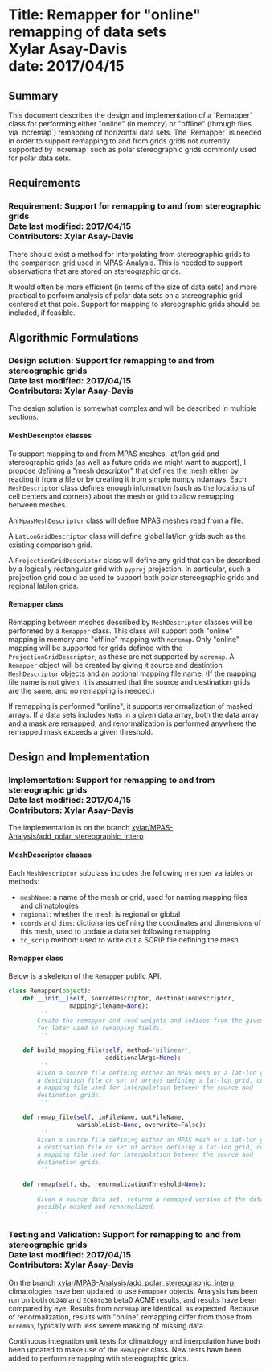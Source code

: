 <h1> Title: Remapper for "online" remapping of data sets<br>
Xylar Asay-Davis <br>
date: 2017/04/15 <br>
</h1>
<h2> Summary </h2>
This document describes the design and implementation of a `Remapper` class
for performing either "online" (in memory) or "offline" (through files
via `ncremap`) remapping of horizontal data sets.  The `Remapper` is needed in
order to support remapping to and from grids grids not currently supported by
`ncremap` such as polar stereographic grids commonly used for polar data sets.


<h2> Requirements </h2>

<h3> Requirement: Support for remapping to and from stereographic grids <br>
Date last modified: 2017/04/15 <br>
Contributors: Xylar Asay-Davis
</h3>

There should exist a method for interpolating from stereographic grids to
the comparison grid used in MPAS-Analysis.  This is needed to support
observations that are stored on stereographic grids.

It would often be more efficient (in terms of the size of data sets) and more 
practical to perform analysis of polar data sets on a stereographic grid 
centered at that pole.  Support for mapping to stereographic grids should be
included, if feasible.


<h2> Algorithmic Formulations</h2>

<h3> Design solution: Support for remapping to and from stereographic grids <br>
Date last modified: 2017/04/15 <br>
Contributors: Xylar Asay-Davis
</h3>

The design solution is somewhat complex and will be described in multiple
sections.

<h4> MeshDescriptor classes </h4>

To support mapping to and from MPAS meshes, lat/lon grid and stereographic
grids (as well as future grids we might want to support), I propose defining a
"mesh descriptor" that defines the mesh either by reading it from a file or by
creating it from simple numpy ndarrays.  Each `MeshDescriptor` class defines
enough information (such as the locations of cell centers and corners) about
the mesh or grid to allow remapping between meshes.

An `MpasMeshDescriptor` class will define MPAS meshes read from a file.

A `LatLonGridDescriptor` class will define global lat/lon grids such as the
existing comparison grid.

A `ProjectionGridDescriptor` class will define any grid that can be described
by a logically rectangular grid with `pyproj` projection.  In particular, such
a projection grid could be used to support both polar stereographic grids and
regional lat/lon grids.

<h4> Remapper class </h4>

Remapping between meshes described by `MeshDescriptor` classes will be performed
by a `Remapper` class.  This class will support both "online" mapping in memory
and "offline" mapping with `ncremap`.  Only "online" mapping will be supported
for grids defined with the `ProjectionGridDescriptor`, as these are not
supported by `ncremap`.  A `Remapper` object will be created by giving it source
and destintion `MeshDescriptor` objects and an optional mapping file name.
(If the mapping file name is not given, it is assumed that the source and
destination grids are the same, and no remapping is needed.)

If remapping is performed "online", it supports renormalization of masked
arrays.  If a data sets includes `NaN`s in a given data array, both the data
array and a mask are remapped, and renormalization is performed anywhere the
remapped mask exceeds a given threshold.


<h2> Design and Implementation </h2>

<h3> Implementation: Support for remapping to and from stereographic grids <br>
Date last modified: 2017/04/15 <br>
Contributors: Xylar Asay-Davis
</h3>

The implementation is on the branch [xylar/MPAS-Analysis/add_polar_stereographic_interp](https://github.com/xylar/MPAS-Analysis/tree/add_polar_stereographic_interp)

<h4> MeshDescriptor classes </h4>

Each `MeshDescriptor` subclass includes the following member variables or 
methods:
  * `meshName`: a name of the mesh or grid, used for naming mapping files and
     climatologies
  * `regional`: whether the mesh is regional or global
  * `coords` and `dims`: dictionaries defining the coordinates and dimensions
     of this mesh, used to update a data set following remapping
  * `to_scrip` method: used to write out a SCRIP file defining the mesh.

<h4> Remapper class </h4>

Below is a skeleton of the `Remapper` public API.

```python
class Remapper(object):
    def __init__(self, sourceDescriptor, destinationDescriptor,
                 mappingFileName=None):
        '''
        Create the remapper and read weights and indices from the given file
        for later used in remapping fields.
        '''

    def build_mapping_file(self, method='bilinear',
                           additionalArgs=None):
        '''
        Given a source file defining either an MPAS mesh or a lat-lon grid and
        a destination file or set of arrays defining a lat-lon grid, constructs
        a mapping file used for interpolation between the source and
        destination grids.
        '''

    def remap_file(self, inFileName, outFileName,
                   variableList=None, overwrite=False):
        '''
        Given a source file defining either an MPAS mesh or a lat-lon grid and
        a destination file or set of arrays defining a lat-lon grid, constructs
        a mapping file used for interpolation between the source and
        destination grids.
        '''

    def remap(self, ds, renormalizationThreshold=None):
        '''
        Given a source data set, returns a remapped version of the data set,
        possibly masked and renormalized.
        '''
```

<h3> Testing and Validation: Support for remapping to and from stereographic
grids <br>
Date last modified: 2017/04/15 <br>
Contributors: Xylar Asay-Davis
</h3>

On the branch [xylar/MPAS-Analysis/add_polar_stereographic_interp](https://github.com/xylar/MPAS-Analysis/tree/add_polar_stereographic_interp),
climatologies have ben updated to use `Remapper` objects.  Analysis has been
run on both `QU240` and `EC60to30` beta0 ACME results, and results have been
compared by eye.  Results from `ncremap` are identical, as expected.  Because of
renormalization, results with "online" remapping differ from those from
`ncremap`, typically with less severe masking of missing data.

Continuous integration unit tests for climatology and interpolation have both
been updated to make use of the `Remapper` class.  New tests have been added to
perform remapping with stereographic grids.

